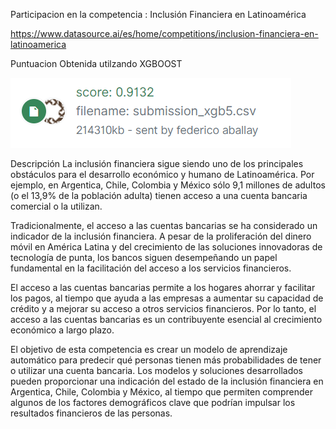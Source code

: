 Participacion en la competencia : Inclusión Financiera en Latinoamérica

https://www.datasource.ai/es/home/competitions/inclusion-financiera-en-latinoamerica

Puntuacion Obtenida utilzando XGBOOST 


![Puntuacion](https://github.com/faballay/DataScience/blob/master/InclusionFinanciera/Captura.PNG)


Descripción
La inclusión financiera sigue siendo uno de los principales obstáculos para el desarrollo económico y humano de Latinoamérica. Por ejemplo, en Argentica, Chile, Colombia y México sólo 9,1 millones de adultos (o el 13,9% de la población adulta) tienen acceso a una cuenta bancaria comercial o la utilizan.

Tradicionalmente, el acceso a las cuentas bancarias se ha considerado un indicador de la inclusión financiera. A pesar de la proliferación del dinero móvil en América Latina y del crecimiento de las soluciones innovadoras de tecnología de punta, los bancos siguen desempeñando un papel fundamental en la facilitación del acceso a los servicios financieros. 

El acceso a las cuentas bancarias permite a los hogares ahorrar y facilitar los pagos, al tiempo que ayuda a las empresas a aumentar su capacidad de crédito y a mejorar su acceso a otros servicios financieros. Por lo tanto, el acceso a las cuentas bancarias es un contribuyente esencial al crecimiento económico a largo plazo.

El objetivo de esta competencia es crear un modelo de aprendizaje automático para predecir qué personas tienen más probabilidades de tener o utilizar una cuenta bancaria. Los modelos y soluciones desarrollados pueden proporcionar una indicación del estado de la inclusión financiera en Argentica, Chile, Colombia y México, al tiempo que permiten comprender algunos de los factores demográficos clave que podrían impulsar los resultados financieros de las personas.
